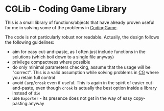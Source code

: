 # CGLib - Coding Game Library

This is a small library of functions/objects that have already proven
useful for me in solving some of the problems in [CodingGame][CG].

The code is not particularly robust nor readable. Actually, the design
follows the following guidelines:

- aim for easy cut-and-paste, as I often just include functions in the
  solutions (which boil down to a single file anyway)
- privilege compactness where possible
- do only minimal parameters checking, assume that the usage will be
  "correct". This is a valid assumption while solving problems in [CG][]
  where you retain full control
- avoid `Carp`/`croak` even if useful. This is again in the spirit of
  easier cut-and-paste, even though `croak` is actually the best option
  inside a library instead of `die`
- use `Exporter` - its presence does not get in the way of easy
  copy-pasting anyway

[CG]: https://www.codingame.com/
